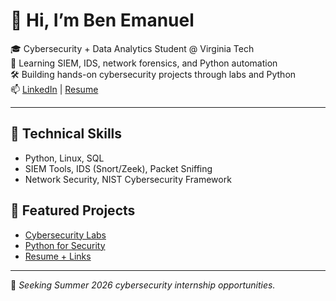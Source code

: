 # 👋 Hi, I’m Ben Emanuel

🎓 Cybersecurity + Data Analytics Student @ Virginia Tech  
🔐 Learning SIEM, IDS, network forensics, and Python automation  
🛠 Building hands-on cybersecurity projects through labs and Python  
📫 [LinkedIn](https://www.linkedin.com/in/emanuel05) | [Resume](https://github.com/Benemanuel05/resume-and-links)

---

## 🔧 Technical Skills
- Python, Linux, SQL  
- SIEM Tools, IDS (Snort/Zeek), Packet Sniffing  
- Network Security, NIST Cybersecurity Framework

## 📁 Featured Projects
- [Cybersecurity Labs](https://github.com/Benemanuel05/cybersecurity-labs)  
- [Python for Security](https://github.com/Benemanuel05/python-for-security)  
- [Resume + Links](https://github.com/Benemanuel05/resume-and-links)

---

📌 *Seeking Summer 2026 cybersecurity internship opportunities.*
